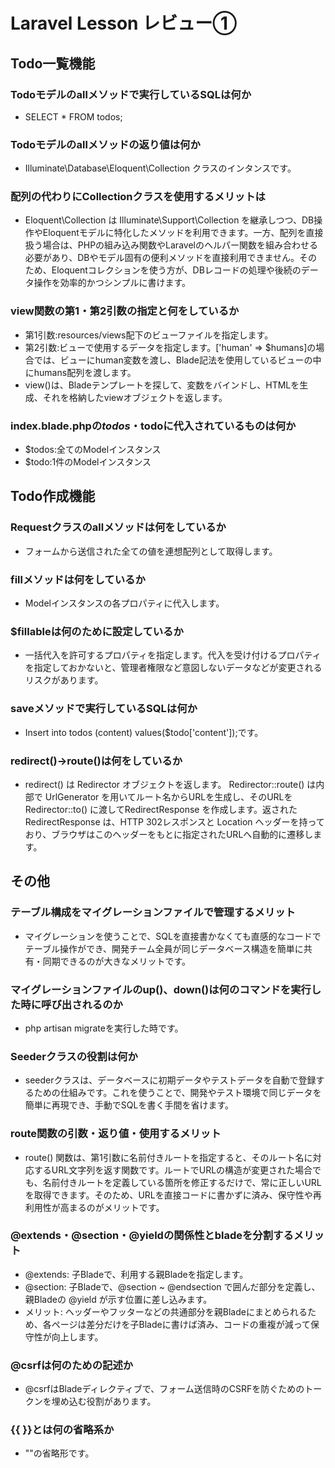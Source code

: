 # Laravel Lesson レビュー①

## Todo一覧機能

### Todoモデルのallメソッドで実行しているSQLは何か
- SELECT * FROM todos;
### Todoモデルのallメソッドの返り値は何か
- Illuminate\Database\Eloquent\Collection クラスのインタンスです。
### 配列の代わりにCollectionクラスを使用するメリットは
- Eloquent\Collection は Illuminate\Support\Collection を継承しつつ、DB操作やEloquentモデルに特化したメソッドを利用できます。一方、配列を直接扱う場合は、PHPの組み込み関数やLaravelのヘルパー関数を組み合わせる必要があり、DBやモデル固有の便利メソッドを直接利用できません。そのため、Eloquentコレクションを使う方が、DBレコードの処理や後続のデータ操作を効率的かつシンプルに書けます。
### view関数の第1・第2引数の指定と何をしているか
- 第1引数:resources/views配下のビューファイルを指定します。
- 第2引数:ビューで使用するデータを指定します。['human' => $humans]の場合では、ビューにhuman変数を渡し、Blade記法を使用しているビューの中にhumans配列を渡します。
- view()は、Bladeテンプレートを探して、変数をバインドし、HTMLを生成、それを格納したviewオブジェクトを返します。
### index.blade.phpの$todos・$todoに代入されているものは何か
- $todos:全てのModelインスタンス
- $todo:1件のModelインスタンス
## Todo作成機能

### Requestクラスのallメソッドは何をしているか
- フォームから送信された全ての値を連想配列として取得します。
### fillメソッドは何をしているか
- Modelインスタンスの各プロパティに代入します。
### $fillableは何のために設定しているか
- 一括代入を許可するプロパティを指定します。代入を受け付けるプロパティを指定しておかないと、管理者権限など意図しないデータなどが変更されるリスクがあります。
### saveメソッドで実行しているSQLは何か
- Insert into todos (content) values($todo['content']);です。
### redirect()->route()は何をしているか
- redirect() は Redirector オブジェクトを返します。
Redirector::route() は内部で UrlGenerator を用いてルート名からURLを生成し、そのURLを Redirector::to() に渡してRedirectResponse を作成します。返された RedirectResponse は、HTTP 302レスポンスと Location ヘッダーを持っており、ブラウザはこのヘッダーをもとに指定されたURLへ自動的に遷移します。
## その他

### テーブル構成をマイグレーションファイルで管理するメリット
- マイグレーションを使うことで、SQLを直接書かなくても直感的なコードでテーブル操作ができ、開発チーム全員が同じデータベース構造を簡単に共有・同期できるのが大きなメリットです。
### マイグレーションファイルのup()、down()は何のコマンドを実行した時に呼び出されるのか
- php artisan migrateを実行した時です。
### Seederクラスの役割は何か
- seederクラスは、データベースに初期データやテストデータを自動で登録するための仕組みです。これを使うことで、開発やテスト環境で同じデータを簡単に再現でき、手動でSQLを書く手間を省けます。
### route関数の引数・返り値・使用するメリット
- route() 関数は、第1引数に名前付きルートを指定すると、そのルート名に対応するURL文字列を返す関数です。ルートでURLの構造が変更された場合でも、名前付きルートを定義している箇所を修正するだけで、常に正しいURLを取得できます。そのため、URLを直接コードに書かずに済み、保守性や再利用性が高まるのがメリットです。
### @extends・@section・@yieldの関係性とbladeを分割するメリット
- @extends: 子Bladeで、利用する親Bladeを指定します。
- @section: 子Bladeで、@section ~ @endsection で囲んだ部分を定義し、親Bladeの @yield が示す位置に差し込みます。
- メリット: ヘッダーやフッターなどの共通部分を親Bladeにまとめられるため、各ページは差分だけを子Bladeに書けば済み、コードの重複が減って保守性が向上します。
### @csrfは何のための記述か
- @csrfはBladeディレクティブで、フォーム送信時のCSRFを防ぐためのトークンを埋め込む役割があります。
### {{ }}とは何の省略系か
- "<?php echo e(...); ?>"の省略形です。